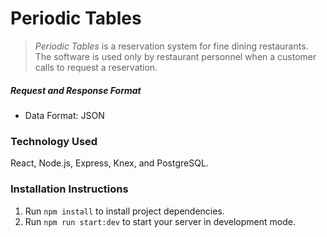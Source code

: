 # Periodic Tables

> _Periodic Tables_ is a reservation system for fine dining restaurants.
> The software is used only by restaurant personnel when a customer calls to request a reservation.




##### Request and Response Format

- Data Format: JSON

### Technology Used

React, Node.js, Express, Knex, and PostgreSQL.

### Installation Instructions

1. Run `npm install` to install project dependencies.
1. Run `npm run start:dev` to start your server in development mode.

